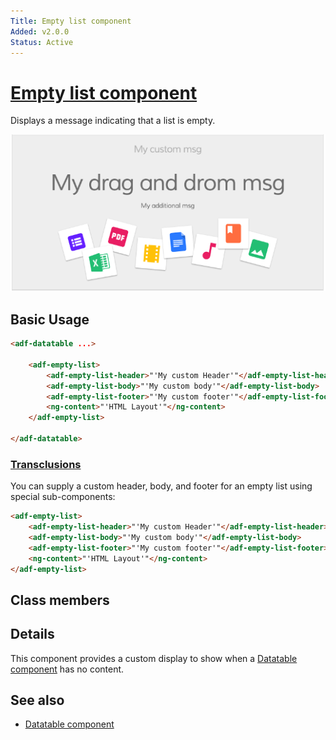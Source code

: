 ```yaml
---
Title: Empty list component
Added: v2.0.0
Status: Active
---
```


# [Empty list component](../../../lib/core/datatable/components/empty-list/empty-list.component.ts "Defined in empty-list.component.ts")

Displays a message indicating that a list is empty.

![](../../docassets/images/adf-empty-list.png)

## Basic Usage

```html
<adf-datatable ...>

    <adf-empty-list>
        <adf-empty-list-header>"'My custom Header'"</adf-empty-list-header>
        <adf-empty-list-body>"'My custom body'"</adf-empty-list-body>
        <adf-empty-list-footer>"'My custom footer'"</adf-empty-list-footer>
        <ng-content>"'HTML Layout'"</ng-content>
    </adf-empty-list>

</adf-datatable>
```

### [Transclusions](../../user-guide/transclusion.md)

You can supply a custom header, body, and footer for an empty list using special
sub-components:

```html
<adf-empty-list>
    <adf-empty-list-header>"'My custom Header'"</adf-empty-list-header>
    <adf-empty-list-body>"'My custom body'"</adf-empty-list-body>
    <adf-empty-list-footer>"'My custom footer'"</adf-empty-list-footer>
    <ng-content>"'HTML Layout'"</ng-content>
</adf-empty-list>
```

## Class members

## Details

This component provides a custom display to show when a [Datatable component](datatable.component.md) has
no content.

## See also

-   [Datatable component](datatable.component.md)
